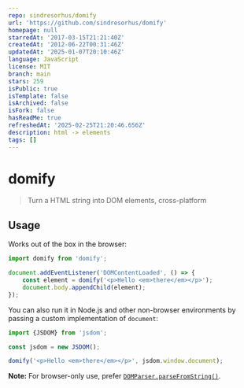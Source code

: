 ```yaml
---
repo: sindresorhus/domify
url: 'https://github.com/sindresorhus/domify'
homepage: null
starredAt: '2017-03-15T21:21:40Z'
createdAt: '2012-06-22T00:31:46Z'
updatedAt: '2025-01-07T20:10:46Z'
language: JavaScript
license: MIT
branch: main
stars: 259
isPublic: true
isTemplate: false
isArchived: false
isFork: false
hasReadMe: true
refreshedAt: '2025-02-25T21:20:46.656Z'
description: html -> elements
tags: []
---
```


# domify

> Turn a HTML string into DOM elements, cross-platform

## Usage

Works out of the box in the browser:

```js
import domify from 'domify';

document.addEventListener('DOMContentLoaded', () => {
	const element = domify('<p>Hello <em>there</em></p>');
	document.body.appendChild(element);
});
```

You can also run it in Node.js and other non-browser environments by passing a custom implementation of `document`:

```js
import {JSDOM} from 'jsdom';

const jsdom = new JSDOM();

domify('<p>Hello <em>there</em></p>', jsdom.window.document);
```

**Note:** For browser-only use, prefer [`DOMParser.parseFromString()`](https://developer.mozilla.org/en-US/docs/Web/API/DOMParser/parseFromString).
